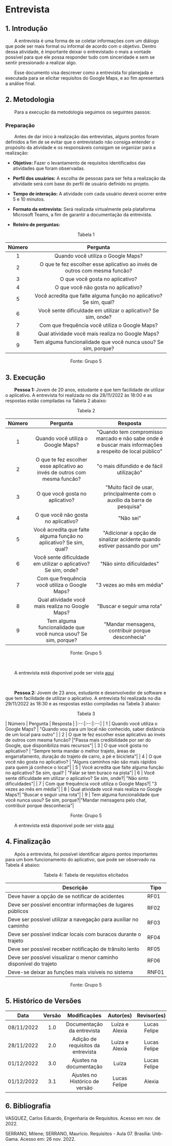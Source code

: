 # Entrevista

## 1. Introdução
&emsp;&emsp;A entrevista é uma forma de se coletar informações com um diálogo que pode ser mais formal ou informal de acordo com o objetivo. Dentro dessa atividade, é importante deixar o entrevistado o mais a vontade possível para que ele possa responder tudo com sinceridade e sem se sentir pressionado a realizar algo. 

&emsp;&emsp;Esse documento visa descrever como a entrevista foi planejada e executada para se elicitar requisitos do Google Maps, e ao fim apresentará a análise final.

## 2. Metodologia
&emsp;&emsp;Para a execução da metodologia seguimos os seguintes passos: 

### Preparação

&emsp;&emsp;Antes de dar iníco à realização das entrevistas, alguns pontos foram definidos a fim de se evitar que o entrevistado não consiga entender o propósito da atividade e os responsáveis consigam se organizar para a realização:


* **Objetivo:** Fazer o levantamento de requisitos identificados das atividades que foram observadas.

* **Perfil dos usuários:** A escolha de pessoas para ser feita a realização da atividade será com base do perfil de usuário definido no projeto.

* **Tempo de interação:** A atividade com cada usuário deverá ocorrer entre 5 e 10 minutos.

* **Formato da entrevista:** Será realizada virtualmente pela plataforma Microsoft Teams, a fim de garantir a documentação da entrevista.

* **Roteiro de perguntas:**

<div style="text-align: center">
<p>Tabela 1</p>
</div>

| Número | Pergunta | 
|:--:|:--:|
| 1 | Quando você utiliza o Google Maps? | 
| 2 | O que te fez escolher esse aplicativo ao invés de outros com mesma funcão? |
| 3 | O que você gosta no aplicativo? | 
| 4 | O que você não gosta no aplicativo? | 
| 5 | Você acredita que falte alguma função no aplicativo? Se sim, qual? |
| 6 | Você sente dificuldade em utilizar o aplicativo? Se sim, onde?| 
| 7 | Com que frequência você utiliza o Google Maps?|
| 8 | Qual atividade você mais realiza no Google Maps?|
| 9 | Tem alguma funcionalidade que você nunca usou? Se sim, porque?| 

<div style="text-align: center">
<p>Fonte: Grupo 5</p>
</div>

## 3. Execução

&emsp;&emsp;**Pessoa 1:** Jovem de 20 anos, estudante e que tem facilidade de utilizar o aplicativo. A entrevista foi realizada no dia 28/11/2022 às 18:00 e as respostas estão compiladas na Tabela 2 abaixo:

<div style="text-align: center">
<p>Tabela 2</p>
</div>

| Número | Pergunta | Resposta |
|:--:|:--:|:--:|
| 1 | Quando você utiliza o Google Maps? | "Quando tem compromisso marcado e não sabe onde é e buscar mais informações a respeito de local público" |
| 2 | O que te fez escolher esse aplicativo ao invés de outros com mesma funcão? |"o mais difundido e de fácil utilização" |
| 3 | O que você gosta no aplicativo? | "Muito fácil de usar, principalmente com o auxílio da barra de pesquisa"|
| 4 | O que você não gosta no aplicativo? | "Não sei" |
| 5 | Você acredita que falte alguma função no aplicativo? Se sim, qual? |"Adicionar a opção de sinalizar acidente quando estiver passando por um" |
| 6 | Você sente dificuldade em utilizar o aplicativo? Se sim, onde?| "Não sinto dificuldades"|
| 7 | Com que frequência você utiliza o Google Maps?| "3 vezes ao mês em média"|
| 8 | Qual atividade você mais realiza no Google Maps?| "Buscar e seguir uma rota"|
| 9 | Tem alguma funcionalidade que você nunca usou? Se sim, porque?|"Mandar mensagens, contribuir porque desconhecia"|

<div style="text-align: center">
<p>Fonte: Grupo 5</p>
</div>
<br>

&emsp;&emsp;A entrevista está disponível pode ser vista [aqui](https://www.youtube.com/watch?v=mmmv4y4677U)


<br>

&emsp;&emsp;**Pessoa 2:** Jovem de 23 anos, estudante e desenvolvedor de software e que tem facilidade de utilizar o aplicativo. A entrevista foi realizada no dia 29/11/2022 às 18:30 e as respostas estão compiladas na Tabela 3 abaixo:

<div style="text-align: center">
<p>Tabela 3</p>
</div>
| Número | Pergunta | Resposta |
|:--:|:--:|:--:|
| 1 | Quando você utiliza o Google Maps? | "Quando vou para um local não conhecido, saber distância de um local para outro" |
| 2 | O que te fez escolher esse aplicativo ao invés de outros com mesma funcão? |"Passa mais credibilidade por ser do Google, que disponibiliza mais recursos"| 
| 3 | O que você gosta no aplicativo? | "Sempre tenta mandar o melhor trajeto, áreas de engarrafamento, duração do trajeto de carro, a pé e bicicleta"|
| 4 | O que você não gosta no aplicativo? | "Alguns caminhos não são mais rápidos para quem já conhece o local"|
| 5 | Você acredita que falte alguma função no aplicativo? Se sim, qual? | "Falar se tem buraco na pista"|
| 6 | Você sente dificuldade em utilizar o aplicativo? Se sim, onde?| "Não sinto dificuldades"|
| 7 | Com que frequência você utiliza o Google Maps?| "3 vezes ao mês em média"|
| 8 | Qual atividade você mais realiza no Google Maps?| "Buscar e seguir uma rota"|
| 9 | Tem alguma funcionalidade que você nunca usou? Se sim, porque?|"Mandar mensagens pelo chat, contribuir porque desconhecia"|

<div style="text-align: center">
<p>Fonte: Grupo 5</p>
</div>


&emsp;&emsp;A entrevista está disponível pode ser vista [aqui](https://www.youtube.com/watch?v=saNyhrG595g)



## 4. Finalização
&emsp;&emsp;Após a entrevista, foi possível identificar alguns pontos importantes para um bom funcionamento do aplicativo, que pode ser observado na Tabela 4 abaixo:

<div style="text-align: center">
<p>Tabela 4: Tabela de requisitos elicitados</p>
</div>



| Descrição                                                     | Tipo  |
| ------------------------------------------------------------- | ----- |
| Deve haver a opção de se notificar de acidentes               | RF01  |
| Deve ser possível encontrar informações de lugares públicos     | RF02 |
| Deve ser possível utilizar a navegação para auxiliar no caminho | RF03  |
| Deve ser possível indicar locais com buracos durante o trajeto | RF04  |
| Deve ser possível receber notificação de trânsito lento | RF05  |
| Deve ser possível visualizar o menor caminho disponível do trajeto | RF06 |
| Deve-se deixar as funções mais visíveis no sistema            | RNF01  |

<div style="text-align: center">
<p>Fonte: Grupo 5</p>
</div>



## 5. Histórico de Versões

| Data | Versão | Modificações| Autor(es) | Revisor(es) |
| :--: | :----: | :-------: | :---: | :---: |
| 08/11/2022 | 1.0 | Documentação da entrevista| Luíza e Alexia | Lucas Felipe |
| 28/11/2022 | 2.0 | Adição de requisitos da entrevista| Luíza e Alexia | Lucas Felipe|
| 01/12/2022 | 3.0 | Ajustes na documentação | Luíza | Lucas Felipe|
| 01/12/2022 | 3.1 | Ajustes no Histórico de versão | Lucas Felipe  | Alexia |


## 6. Bibliografia

VASQUEZ, Carlos Eduardo, Engenharia de Requisitos. Acesso em nov. de 2022.

SERRANO, Milene; SERRANO, Maurício. Requisitos - Aula 07. Brasília: Unb-Gama. Acesso em: 26 nov. 2022.